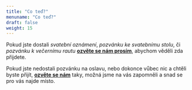 ```yaml
---
title: "Co teď?"
menuname: "Co teď?"
draft: false
weight: 15
---
```


Pokud jste dostali *svatební oznámení*, *pozvánku ke svatebnímu stolu*, či *pozvánku
k večernímu rautu* [**ozvěte se nám prosím**](#contact), abychom věděli zda přijdete.

Pokud jste nedostali pozvánku na oslavu, nebo dokonce vůbec nic a chtěli byste přijít, [**ozvěte se nám**](#contact) taky, možná jsme na vás zapomněli a snad se pro vás najde místo.
